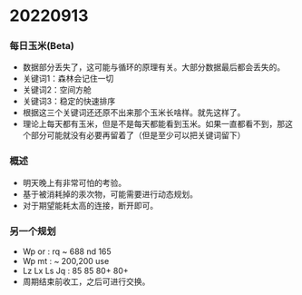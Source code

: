 # 20220913

### 每日玉米(Beta)

- 数据部分丢失了，这可能与循环的原理有关。大部分数据最后都会丢失的。
- 关键词1：森林会记住一切
- 关键词2：空间方舱
- 关键词3：稳定的快速排序
- 根据这三个关键词还还原不出来那个玉米长啥样。就先这样了。
- 理论上每天都有玉米，但是不是每天都能看到玉米。如果一直都看不到，那这个部分可能就没有必要再留着了（但是至少可以把关键词留下）

### 概述

- 明天晚上有非常可怕的考验。
- 基于被消耗掉的汞次物，可能需要进行动态规划。
- 对于期望能耗太高的连接，断开即可。

### 另一个规划

- Wp or : rq \~ 688 nd 165
- Wp mt : \~ 200,200 use
- Lz Lx Ls Jq : 85 85 80+ 80+
- 周期结束前收工，之后可进行交换。
